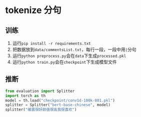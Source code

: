 # tokenize 分句

## 训练

1. 运行`pip install -r requirements.txt`
2. 把数据放到`data/commentsList.txt`，每行一段，一段中用`|`分句
3. 运行`python preprocess.py`会在`data`下生成`processed.pkl`
4. 运行`python train.py`会在`checkpoint`下生成模型文件

## 推断

```python
from evaluation import Splitter
import torch as th
model = th.load("checkpoint/conv1d-100k-001.pkl")
splitter = Splitter("bert-base-chinese", model)
splitter("缓震很好颜值很高我很喜欢")
```